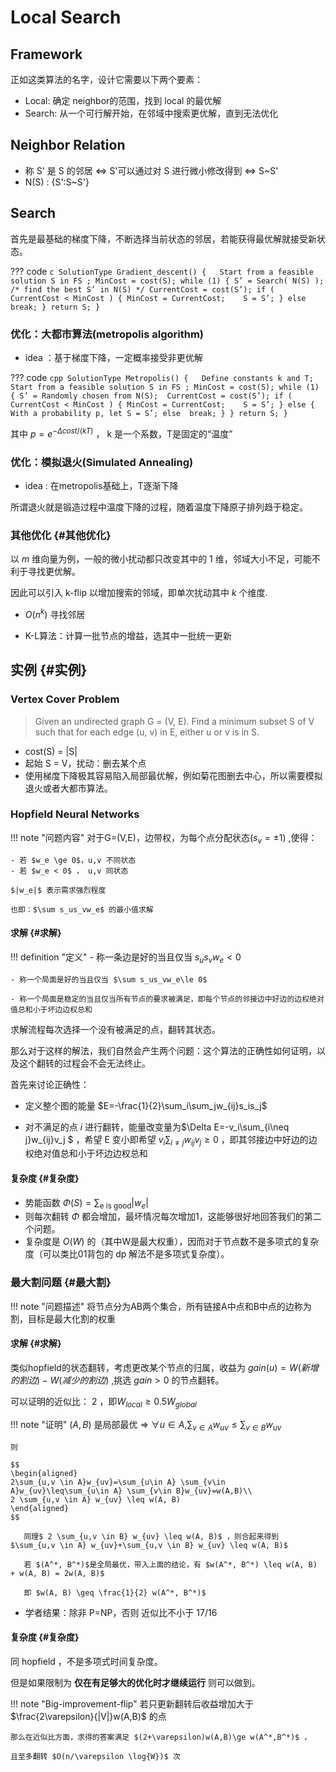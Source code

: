 # Local Search

## Framework

正如这类算法的名字，设计它需要以下两个要素：

- Local: 确定 neighbor的范围，找到 local 的最优解
- Search: 从一个可行解开始，在邻域中搜索更优解，直到无法优化

## Neighbor Relation

- 称 S' 是 S 的邻居 $\iff$ S'可以通过对 S 进行微小修改得到 $\iff$ S~S'
- N(S) : {S':S~S'}

## Search

首先是最基础的梯度下降，不断选择当前状态的邻居，若能获得最优解就接受新状态。

??? code
    ```c
    SolutionType Gradient_descent()
    {   Start from a feasible solution S in FS ;
        MinCost = cost(S);
        while (1) {
            S’ = Search( N(S) ); /* find the best S’ in N(S) */
            CurrentCost = cost(S’);
            if ( CurrentCost < MinCost ) {
                MinCost = CurrentCost;    S = S’;
            }
            else  break;
        }
        return S;
    }
    ```

### 优化：大都市算法(metropolis algorithm)

- idea ：基于梯度下降，一定概率接受非更优解

??? code
    ```cpp
    SolutionType Metropolis()
    {   Define constants k and T;
        Start from a feasible solution S in FS ;
        MinCost = cost(S);
        while (1) {
            S’ = Randomly chosen from N(S); 
            CurrentCost = cost(S’);
            if ( CurrentCost < MinCost ) {
                MinCost = CurrentCost;    S = S’;
            }
            else {
                With a probability p, let S = S’;
                else  break;
            }
        }
        return S;
    }
    ```

其中 $p=e^{-\Delta cost/(kT)}$ ， k 是一个系数，T是固定的“温度”

### 优化：模拟退火(Simulated Annealing)

- idea : 在metropolis基础上，T逐渐下降

所谓退火就是锻造过程中温度下降的过程，随着温度下降原子排列趋于稳定。

### 其他优化 {#其他优化}

以 $m$ 维向量为例，一般的微小扰动都只改变其中的 1 维，邻域大小不足，可能不利于寻找更优解。

因此可以引入 k-flip 以增加搜索的邻域，即单次扰动其中 $k$ 个维度.

- $O(n^k)$ 寻找邻居

- K-L算法：计算一批节点的增益，选其中一批统一更新

## 实例 {#实例}

### Vertex Cover Problem

>Given an undirected graph G = (V, E).  Find a minimum subset S of  V such that for each edge (u, v) in E, either u or v  is in S.

- cost(S) = |S|
- 起始 S = V，扰动：删去某个点
- 使用梯度下降极其容易陷入局部最优解，例如菊花图删去中心，所以需要模拟退火或者大都市算法。

### Hopfield Neural Networks

!!! note "问题内容"
    对于G=(V,E)，边带权，为每个点分配状态($s_v=\pm 1$) ,使得：

    - 若 $w_e \ge 0$，u,v 不同状态
    - 若 $w_e < 0$ ， u,v 同状态

    $|w_e|$ 表示需求强烈程度

    也即：$\sum s_us_vw_e$ 的最小值求解

#### 求解 {#求解}

!!! definition "定义"
    - 称一条边是好的当且仅当 $s_us_vw_e <0$ 

    - 称一个局面是好的当且仅当 $\sum s_us_vw_e\le 0$ 

    - 称一个局面是稳定的当且仅当所有节点的要求被满足，即每个节点的邻接边中好边的边权绝对值总和小于坏边边权总和

求解流程每次选择一个没有被满足的点，翻转其状态。

那么对于这样的解法，我们自然会产生两个问题：这个算法的正确性如何证明，以及这个翻转的过程会不会无法终止。

首先来讨论正确性：

- 定义整个图的能量 $E=-\frac{1}{2}\sum_i\sum_jw_{ij}s_is_j$

- 对不满足的点 $i$ 进行翻转，能量改变量为$\Delta E=-v_i\sum_{i\neq j}w_{ij}v_j $ ，希望 E 变小即希望 $v_i\sum_{i\neq j}w_{ij}v_j \ge 0$ ，即其邻接边中好边的边权绝对值总和小于坏边边权总和

#### 复杂度 {#复杂度}

- 势能函数 $\Phi(S) =\sum_{\text{e is good}} |w_e|$
- 则每次翻转 $\Phi$ 都会增加，最坏情况每次增加1，这能够很好地回答我们的第二个问题。
- 复杂度是 $O(W)$ 的（其中W是最大权重），因而对于节点数不是多项式的复杂度（可以类比01背包的 dp 解法不是多项式复杂度）。

### 最大割问题 {#最大割}

!!! note "问题描述"
    将节点分为AB两个集合，所有链接A中点和B中点的边称为割，目标是最大化割的权重

#### 求解 {#求解}

类似hopfield的状态翻转，考虑更改某个节点的归属，收益为 $gain(u)=W(新增的割边)-W(减少的割边)$ ,挑选 $gain > 0$ 的节点翻转。

可以证明的近似比： 2 ，即$W_{local}\ge 0.5 W_{global}$

!!! note "证明"
    $(A, B)$ 是局部最优 $\Rightarrow$ $\forall u \in A$,$\sum_{v\in A} w_{uv}\leq\sum_{v\in B}w_{uv}$ 

    则

    $$
    \begin{aligned}
    2\sum_{u,v \in A}w_{uv}=\sum_{u\in A} \sum_{v\in A}w_{uv}\leq\sum_{u\in A} \sum_{v\in B}w_{uv}=w(A,B)\\
    2 \sum_{u,v \in A} w_{uv} \leq w(A, B)
    \end{aligned}
    $$

    ​	同理$ 2 \sum_{u,v \in B} w_{uv} \leq w(A, B)$ ，则合起来得到 $\sum_{u,v \in A} w_{uv}+\sum_{u,v \in B} w_{uv} \leq w(A, B)$

    ​	若 $(A^*, B^*)$是全局最优，带入上面的结论，有 $w(A^*, B^*) \leq w(A, B) + w(A, B) = 2w(A, B)$

    ​	即 $w(A, B) \geq \frac{1}{2} w(A^*, B^*)$

- 学者结果：除非 P=NP，否则 近似比不小于 17/16

#### 复杂度 {#复杂度}

同 hopfield ，不是多项式时间复杂度。

但是如果限制为 **仅在有足够大的优化时才继续运行** 则可以做到。

!!! note "Big-improvement-flip"
    若只更新翻转后收益增加大于 $\frac{2\varepsilon}{|V|}w(A,B)$ 的点

    那么在近似比方面，求得的答案满足 $(2+\varepsilon)w(A,B)\ge w(A^*,B^*)$ ，
    
    且至多翻转 $O(n/\varepsilon \log{W})$ 次
